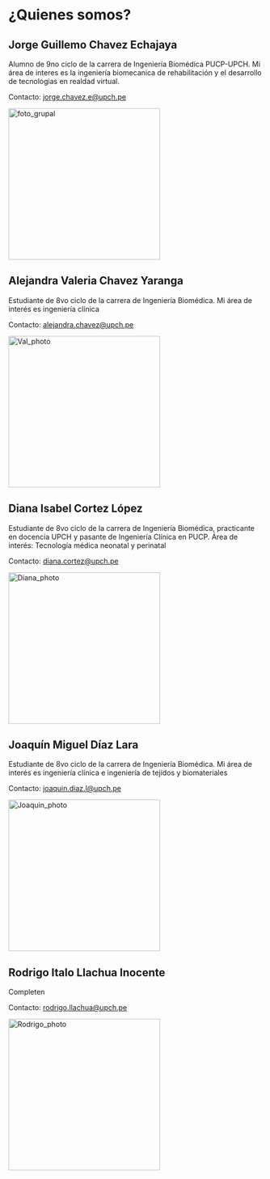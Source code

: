 # ¿Quienes somos?

## Jorge Guillemo Chavez Echajaya
Alumno de 9no ciclo de la carrera de Ingeniería Biomédica PUCP-UPCH. Mi área de interes es la ingeniería biomecanica de rehabilitación y el desarrollo de tecnologias en realdad virtual.

Contacto: [jorge.chavez.e@upch.pe](mailto:jorge.chavez.e@upch.pe)

<img src="../../../Documentación/Imagenes/foto_grupal.jpg" alt="foto_grupal" width="300"/>

## Alejandra Valeria Chavez Yaranga
Estudiante de 8vo ciclo de la carrera de Ingeniería Biomédica. Mi área de interés es ingeniería clínica

Contacto: [alejandra.chavez@upch.pe](mailto:alejandra.chavez@upch.pe)

<img src="../../../Documentación/Imagenes/Val_photo.jpeg" alt="Val_photo" width="300"/>

## Diana Isabel Cortez López
Estudiante de 8vo ciclo de la carrera de Ingeniería Biomédica, practicante en docencia UPCH y pasante de Ingeniería Clínica en PUCP. 
Área de interés: Tecnología médica neonatal y perinatal

Contacto: [diana.cortez@upch.pe](mailto:diana.cortez@upch.pe)

<img src="../../../Documentación/Imagenes/Diana_photo.jpg" alt="Diana_photo" width="300"/>

## Joaquín Miguel Díaz Lara
Estudiante de 8vo ciclo de la carrera de Ingeniería Biomédica. Mi área de interés es ingeniería clínica e ingeniería de tejidos y biomateriales

Contacto: [joaquin.diaz.l@upch.pe](mailto:joaquin.diaz.l@upch.pe)

<img src="../../../Documentación/Imagenes/Joaquin_photo.jpeg" alt="Joaquin_photo" width="300"/>

## Rodrigo Italo Llachua Inocente  
Completen

Contacto: [rodrigo.llachua@upch.pe](mailto:rodrigo.llachua@upch.pe)

<img src="../../../Documentación/Imagenes/Rodrigo_photo.jpeg" alt="Rodrigo_photo" width="300"/>
